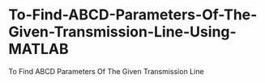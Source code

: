 # To-Find-ABCD-Parameters-Of-The-Given-Transmission-Line-Using-MATLAB
To Find ABCD Parameters Of The Given Transmission Line
